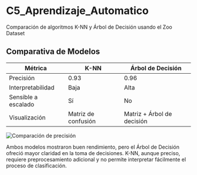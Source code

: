 # C5_Aprendizaje_Automatico
Comparación de algoritmos K-NN y Árbol de Decisión usando el Zoo Dataset

## Comparativa de Modelos

| Métrica               | K-NN                      | Árbol de Decisión           |
|----------------------|---------------------------|-----------------------------|
| Precisión            | 0.93                      | 0.96                        |
| Interpretabilidad    | Baja                      | Alta                        |
| Sensible a escalado  | Sí                        | No                          |
| Visualización        | Matriz de confusión       | Matriz + Árbol de decisión  |

![Comparación de precisión](visuales/comparacion_precision.png)

Ambos modelos mostraron buen rendimiento, pero el Árbol de Decisión ofreció mayor claridad en la toma de decisiones. K-NN, aunque preciso, requiere preprocesamiento adicional y no permite interpretar fácilmente el proceso de clasificación.

